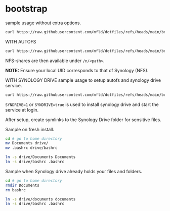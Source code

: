 # bootstrap

sample usage without extra options.
```sh
curl https://raw.githubusercontent.com/mfld/dotfiles/refs/heads/main/bootstrap/install_fedora.sh | sh
```

WITH AUTOFS
```sh
curl https://raw.githubusercontent.com/mfld/dotfiles/refs/heads/main/bootstrap/install_fedora.sh | AUTOFS="server.example:/volume" sh
```
NFS-shares are then available under `/n/<path>`.

**NOTE:** Ensure your local UID corresponds to that of Synology (NFS).

WITH SYNOLOGY DRIVE
sample usage to setup autofs and synology drive service.
```sh
curl https://raw.githubusercontent.com/mfld/dotfiles/refs/heads/main/bootstrap/install_fedora.sh | AUTOFS="server.example:/volume" SYNDRIVE=1 sh
```
`SYNDRIVE=1` or `SYNDRIVE=true` is used to install synology drive and start the service at login.

After setup, create symlinks to the Synology Drive folder for sensitive files.

Sample on fresh install.
```sh
cd # go to home directory
mv Documents drive/
mv .bashrc drive/bashrc

ln -s drive/Documents Documents
ln -s drive/bashrc .bashrc
```

Sample when Synology drive already holds your files and folders.
```sh
cd # go to home directory
rmdir Documents
rm bashrc

ln -s drive/documents documents
ln -s drive/bashrc .bashrc
```
